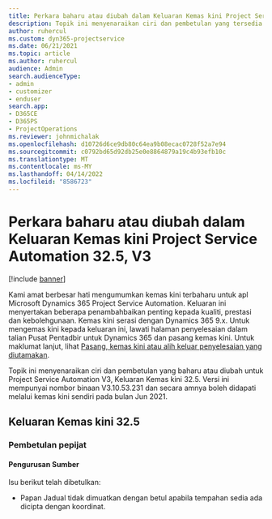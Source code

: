 ```yaml
---
title: Perkara baharu atau diubah dalam Keluaran Kemas kini Project Service Automation 32.5, V3
description: Topik ini menyenaraikan ciri dan pembetulan yang tersedia dalam Keluaran Kemas kini Project Service Automation 32.5, V3.
author: ruhercul
ms.custom: dyn365-projectservice
ms.date: 06/21/2021
ms.topic: article
ms.author: ruhercul
audience: Admin
search.audienceType:
- admin
- customizer
- enduser
search.app:
- D365CE
- D365PS
- ProjectOperations
ms.reviewer: johnmichalak
ms.openlocfilehash: d10726d6ce9db80c64ea9b08ecac0728f52a7e94
ms.sourcegitcommit: c0792bd65d92db25e0e8864879a19c4b93efb10c
ms.translationtype: MT
ms.contentlocale: ms-MY
ms.lasthandoff: 04/14/2022
ms.locfileid: "8586723"
---
```

# <a name="whats-new-or-changed-in-project-service-automation-update-release-325-v3"></a>Perkara baharu atau diubah dalam Keluaran Kemas kini Project Service Automation 32.5, V3

[!include [banner](../includes/psa-now-project-operations.md)]

Kami amat berbesar hati mengumumkan kemas kini terbaharu untuk apl Microsoft Dynamics 365 Project Service Automation. Keluaran ini menyertakan beberapa penambahbaikan penting kepada kualiti, prestasi dan kebolehgunaan. Kemas kini serasi dengan Dynamics 365 9.x. Untuk mengemas kini kepada keluaran ini, lawati halaman penyelesaian dalam talian Pusat Pentadbir untuk Dynamics 365 dan pasang kemas kini. Untuk maklumat lanjut, lihat [Pasang, kemas kini atau alih keluar penyelesaian yang diutamakan](/power-platform/admin/install-remove-preferred-solution).

Topik ini menyenaraikan ciri dan pembetulan yang baharu atau diubah untuk Project Service Automation V3, Keluaran Kemas kini 32.5. Versi ini mempunyai nombor binaan V3.10.53.231 dan secara amnya boleh didapati melalui kemas kini sendiri pada bulan Jun 2021.

## <a name="update-release-325"></a>Keluaran Kemas kini 32.5

### <a name="bug-fixes"></a>Pembetulan pepijat

#### <a name="resource-management"></a>Pengurusan Sumber

Isu berikut telah dibetulkan:

- Papan Jadual tidak dimuatkan dengan betul apabila tempahan sedia ada dicipta dengan koordinat.

